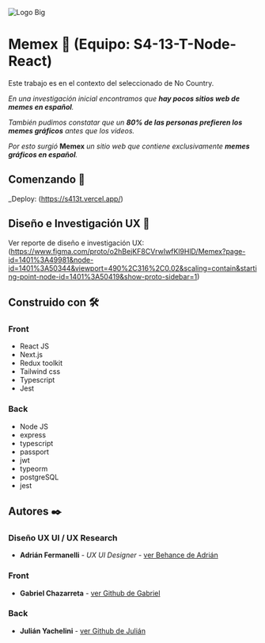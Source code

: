 ![Logo Big](https://user-images.githubusercontent.com/104604865/193927706-5b37a81d-4752-474d-8196-77f400778222.png)


# Memex 🤩 (Equipo: S4-13-T-Node-React)

Este trabajo es en el contexto del seleccionado de No Country.

_En una investigación inicial encontramos que **hay pocos sitios web de memes en español**._

_También pudimos constatar que un **80% de las personas prefieren los memes gráficos** antes que los videos._

_Por esto surgió_ **Memex** _un sitio web que contiene exclusivamente **memes gráficos en español**._


## Comenzando 🚀

_Deploy: (https://s413t.vercel.app/)



## Diseño e Investigación UX 🔬

Ver reporte de diseño e investigación UX: (https://www.figma.com/proto/o2hBejKF8CVrwIwfKl9HlD/Memex?page-id=1401%3A49981&node-id=1401%3A50344&viewport=490%2C316%2C0.02&scaling=contain&starting-point-node-id=1401%3A50419&show-proto-sidebar=1)



## Construido con 🛠️

### Front
- React JS
- Next.js
- Redux toolkit
- Tailwind css
- Typescript
- Jest


### Back
- Node JS
- express
- typescript
- passport
- jwt
- typeorm
- postgreSQL
- jest


## Autores ✒️

### Diseño UX UI / UX Research

- **Adrián Fermanelli** - _UX UI Designer_ - [ver Behance de Adrián](https://www.behance.net/adrianfermane)

### Front
- **Gabriel Chazarreta** - [ver Github de Gabriel](https://github.com/gfchaza09)

### Back
- **Julián Yachelini** - [ver Github de Julián](https://github.com/JYachelini)
